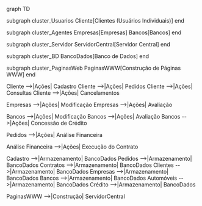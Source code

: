 graph TD

subgraph cluster_Usuarios
    Cliente[Clientes (Usuários Individuais)]
end

subgraph cluster_Agentes
    Empresas[Empresas]
    Bancos[Bancos]
end

subgraph cluster_Servidor
    ServidorCentral[Servidor Central]
end

subgraph cluster_BD
    BancoDados[Banco de Dados]
end

subgraph cluster_PaginasWeb
    PaginasWWW[Construção de Páginas WWW]
end

Cliente -->|Ações| Cadastro
Cliente -->|Ações| Pedidos
Cliente -->|Ações| Consultas
Cliente -->|Ações| Cancelamentos

Empresas -->|Ações| Modificação
Empresas -->|Ações| Avaliação

Bancos -->|Ações| Modificação
Bancos -->|Ações| Avaliação
Bancos -->|Ações| Concessão de Crédito

Pedidos -->|Ações| Análise Financeira

Análise Financeira -->|Ações| Execução do Contrato

Cadastro -->|Armazenamento| BancoDados
Pedidos -->|Armazenamento| BancoDados
Contratos -->|Armazenamento| BancoDados
Clientes -->|Armazenamento| BancoDados
Empresas -->|Armazenamento| BancoDados
Bancos -->|Armazenamento| BancoDados
Automóveis -->|Armazenamento| BancoDados
Crédito -->|Armazenamento| BancoDados

PaginasWWW -->|Construção| ServidorCentral


